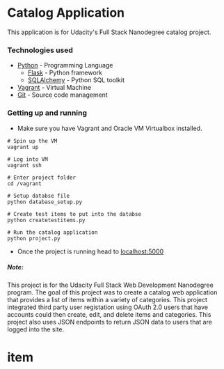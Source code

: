 # Catalog Application
This application is for Udacity's Full Stack Nanodegree catalog project.

### Technologies used
* [Python](https://www.python.org/) - Programming Language
  * [Flask](http://flask.pocoo.org/) - Python framework
  * [SQLAlchemy](https://www.sqlalchemy.org/) - Python SQL toolkit
* [Vagrant](https://www.vagrantup.com/) - Virtual Machine
* [Git](https://git-scm.com/) - Source code management

### Getting up and running
* Make sure you have Vagrant and Oracle VM Virtualbox installed.
```
# Spin up the VM
vagrant up

# Log into VM
vagrant ssh

# Enter project folder
cd /vagrant

# Setup databse file
python database_setup.py

# Create test items to put into the databse
python createtestitems.py

# Run the catalog application
python project.py
```
* Once the project is running head to [localhost:5000](http://localhost:5000/)

##### Note:
This project is for the Udacity Full Stack Web Development Nanodegree program. The goal of this project was to create a catalog web
application that provides a list of items within a variety of categories. This project integrated third party user registation using OAuth
2.0 users that have accounts could then create, edit, and delete items and categories. This project also uses JSON endpoints to return JSON
data to users that are logged into the site.
# item
